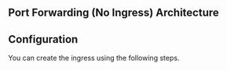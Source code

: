 ## Port Forwarding (No Ingress) Architecture


## Configuration
You can create the ingress using the following steps.